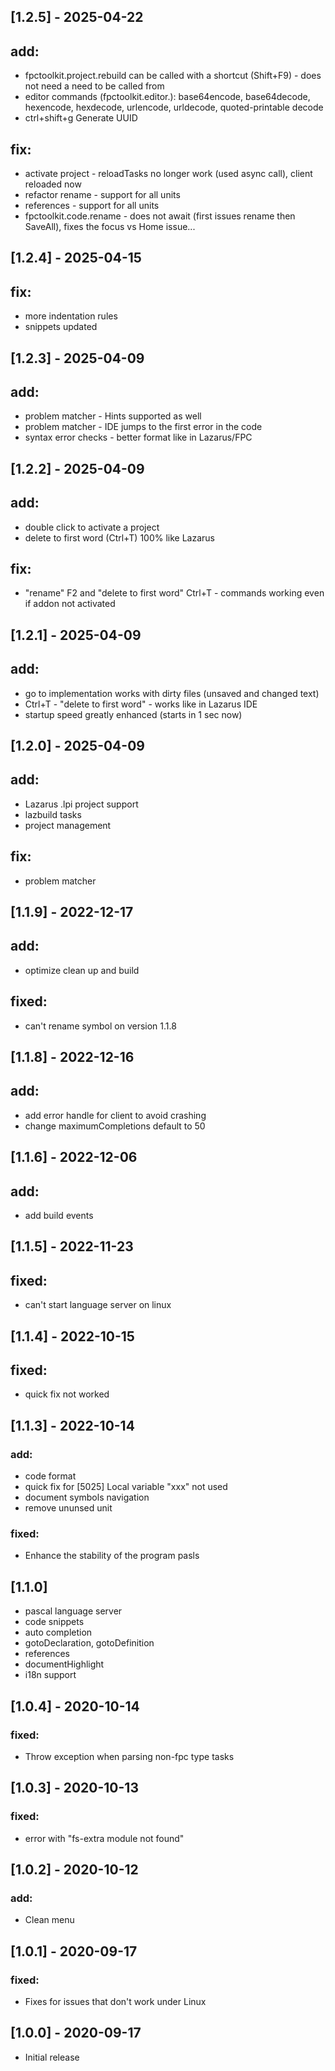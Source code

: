 ## [1.2.5] - 2025-04-22
## add:
- fpctoolkit.project.rebuild can be called with a shortcut (Shift+F9) - does not need a need to be called from
- editor commands (fpctoolkit.editor.): base64encode, base64decode, hexencode, hexdecode, urlencode, urldecode, quoted-printable decode
- ctrl+shift+g Generate UUID
## fix:
- activate project - reloadTasks no longer work (used async call), client reloaded now
- refactor rename - support for all units
- references - support for all units
- fpctoolkit.code.rename - does not await (first issues rename then SaveAll), fixes the focus vs Home issue...

## [1.2.4] - 2025-04-15
## fix:
- more indentation rules
- snippets updated

## [1.2.3] - 2025-04-09
## add:
- problem matcher - Hints supported as well
- problem matcher - IDE jumps to the first error in the code
- syntax error checks - better format like in Lazarus/FPC

## [1.2.2] - 2025-04-09
## add:
- double click to activate a project
- delete to first word (Ctrl+T) 100% like Lazarus
## fix:
- "rename" F2 and "delete to first word" Ctrl+T - commands working even if addon not activated

## [1.2.1] - 2025-04-09
## add:
- go to implementation works with dirty files (unsaved and changed text)
- Ctrl+T - "delete to first word" - works like in Lazarus IDE
- startup speed greatly enhanced (starts in 1 sec now)

## [1.2.0] - 2025-04-09
## add:
- Lazarus .lpi project support
- lazbuild tasks
- project management
## fix:
- problem matcher

## [1.1.9] - 2022-12-17
## add:
-  optimize clean up and build
## fixed:
-  can't rename symbol on version 1.1.8

## [1.1.8] - 2022-12-16
## add:
-  add error handle for client to avoid crashing
-  change maximumCompletions default to 50

## [1.1.6] - 2022-12-06
## add:
-  add build events

## [1.1.5] - 2022-11-23
## fixed:
- can't start language server on linux

## [1.1.4] - 2022-10-15
## fixed:
- quick fix not worked

## [1.1.3] - 2022-10-14
### add:
- code format
- quick fix for [5025] Local variable "xxx" not used
- document symbols navigation
- remove ununsed unit
### fixed:
- Enhance the stability of the program pasls

## [1.1.0]
- pascal language server
- code snippets
- auto completion
- gotoDeclaration, gotoDefinition
- references
- documentHighlight
- i18n support

## [1.0.4] - 2020-10-14
### fixed:
- Throw exception when parsing non-fpc type tasks

## [1.0.3] - 2020-10-13
### fixed:
- error with "fs-extra module not found"


## [1.0.2] - 2020-10-12
### add:
- Clean menu


## [1.0.1] - 2020-09-17
### fixed:
- Fixes for issues that don't work under Linux

## [1.0.0] - 2020-09-17
- Initial release